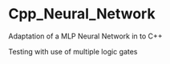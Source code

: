 # Cpp_Neural_Network
Adaptation of a MLP Neural Network in to C++

Testing with use of multiple logic gates
